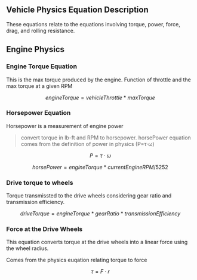 ## Vehicle Physics Equation Description
These equations relate to the equations involving torque, power, force, drag, and rolling resistance.

## Engine Physics
### Engine Torque Equation
This is the max torque produced by the engine. Function of throttle and the max torque at a given RPM

```math
engineTorque = vehicleThrottle * maxTorque
```

### Horsepower Equation
Horsepower is a measurement of engine power

> convert torque in lb-ft and RPM to horsepower.
> horsePower equation comes from the definition of power in physics (P=τ⋅ω)
```math
P=τ⋅ω
```

```math
horsePower = engineTorque * currentEngineRPM / 5252 
```

### Drive torque to wheels

Torque transmissted to the drive wheels considering gear ratio and transmission efficiency.

```math
driveTorque = engineTorque * gearRatio * transmissionEfficiency
```

### Force at the Drive Wheels
This equation converts torque at the drive wheels into a linear force using the wheel radius.

Comes from the physics euqation relating torque to force

```math
τ=F⋅r
```

